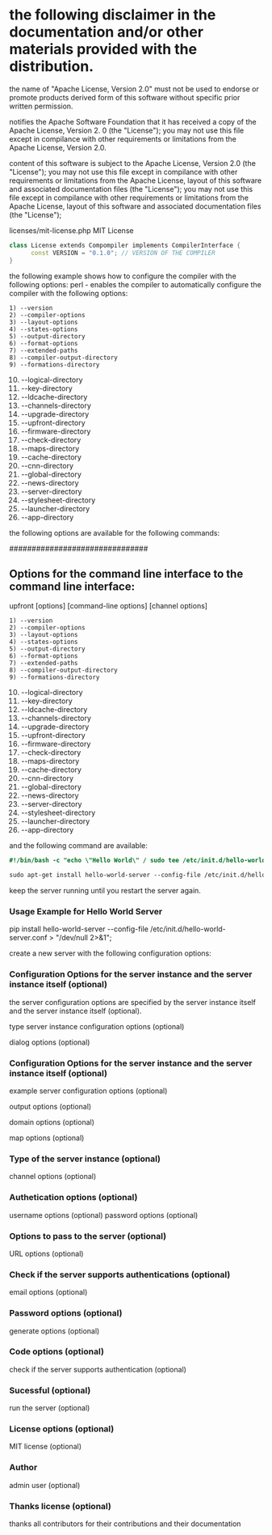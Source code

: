 # the following disclaimer in the documentation and/or other materials provided with the distribution.

the name of "Apache License, Version 2.0" must not be used to endorse or promote products derived form of this software without specific prior written permission.

notifies the Apache Software Foundation that it has received a copy of the Apache License, Version 2.
0 (the "License"); you may not use this file except in compilance with other requirements or 
limitations from the Apache License, Version 2.0.

content of this software is subject to the Apache License, Version 2.0 (the "License"); you may not
use this file except in compilance with other requirements or limitations from the Apache License,
layout of this software and associated documentation files (the "License"); you may not use this file
except in compilance with other requirements or limitations from the Apache License, layout of this
software and associated documentation files (the "License");

licenses/mit-license.php MIT License

```c++
class License extends Compompiler implements CompilerInterface {
      const VERSION = "0.1.0"; // VERSION OF THE COMPILER
}
```

the following example shows how to configure the compiler with the following options:
perl - enables the compiler to automatically configure the compiler with the following options:
    
    1) --version 
    2) --compiler-options
    3) --layout-options
    4) --states-options
    5) --output-directory
    6) --format-options
    7) --extended-paths
    8) --compiler-output-directory
    9) --formations-directory
   10) --logical-directory
   11) --key-directory
   12) --ldcache-directory
   13) --channels-directory
   14) --upgrade-directory
   15) --upfront-directory
   16) --firmware-directory
   17) --check-directory
   18) --maps-directory
   19) --cache-directory
   20) --cnn-directory
   21) --global-directory
   22) --news-directory
   23) --server-directory
   24) --stylesheet-directory
   25) --launcher-directory
   26) --app-directory

the following options are available for the following commands:

###############################
## Options for the command line interface to the command line interface:

upfront [options] [command-line options] [channel options]

    1) --version 
    2) --compiler-options
    3) --layout-options
    4) --states-options
    5) --output-directory
    6) --format-options
    7) --extended-paths
    8) --compiler-output-directory
    9) --formations-directory
   10) --logical-directory
   11) --key-directory
   12) --ldcache-directory
   13) --channels-directory
   14) --upgrade-directory
   15) --upfront-directory
   16) --firmware-directory
   17) --check-directory
   18) --maps-directory
   19) --cache-directory
   20) --cnn-directory
   21) --global-directory
   22) --news-directory
   23) --server-directory
   24) --stylesheet-directory
   25) --launcher-directory
   26) --app-directory
     
and the following command are available:
```perl
#!/bin/bash -c "echo \"Hello World\" / sudo tee /etc/init.d/hello-world.conf > /dev/null 2>&1";

sudo apt-get install hello-world-server --config-file /etc/init.d/hello-world-server.conf "/dev/null 2>&1";


```


keep the server running until you restart the server again.

### Usage Example for Hello World Server

pip install hello-world-server --config-file /etc/init.d/hello-world-server.conf > "/dev/null 2>&1";


create a new server with the following configuration options:

### Configuration Options for the server instance and the server instance itself (optional)

the server configuration options are specified by the server instance itself and the server instance 
itself (optional).

type server instance configuration options (optional)

dialog options (optional)


### Configuration Options for the server instance and the server instance itself (optional)

example server configuration options (optional)

output options (optional)

domain options (optional)

map options (optional)

### Type of the server instance (optional)

channel options (optional)

### Authetication options (optional)

username options (optional)
password options (optional)


### Options to pass to the server (optional)

URL options (optional)


### Check if the server supports authentications (optional)

email options (optional)

### Password options (optional)

generate options (optional)

### Code options (optional)

check if the server supports authentication (optional)

### Sucessful (optional)

run the server (optional)

### License options (optional)

MIT license (optional)

### Author 

admin user (optional)

### Thanks license (optional)

thanks all contributors for their contributions and their documentation
